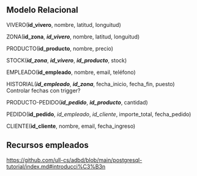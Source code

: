 ## Modelo Relacional

VIVERO(**id_vivero**, nombre, latitud, longuitud)

ZONA(**id_zona**, **_id_vivero_**, nombre, latitud, longuitud)

PRODUCTO(**id_producto**, nombre, precio)

STOCK(**_id_zona_**, **_id_vivero_**, **_id_producto_**, stock)

EMPLEADO(**id_empleado**, nombre, email, teléfono)

HISTORIAL(**_id_empleado_**, **_id_zona_**, fecha_inicio, fecha_fin, puesto) Controlar fechas con trigger?

PRODUCTO-PEDIDO(**_id_pedido_**, **_id_producto_**, cantidad)

PEDIDO(**id_pedido**, _id_empleado_, _id_cliente_, importe_total, fecha_pedido)

CLIENTE(**id_cliente**, nombre, email, fecha_ingreso)


## Recursos empleados
https://github.com/ull-cs/adbd/blob/main/postgresql-tutorial/index.md#introducci%C3%B3n
